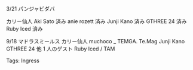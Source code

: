 3/21 パンジャビダバ

カリー仙人
Aki Sato 済み
anie rozett 済み
Junji Kano 済み
GTHREE 24 済み
Ruby Iced 済み

9/18 マドラスミールス
カリー仙人
muchoco _
TEMGA. Te.Mag
Junji Kano
GTHREE 24
他 1 人のゲスト
Ruby Iced
/ TAM

Tags:
  Ingress